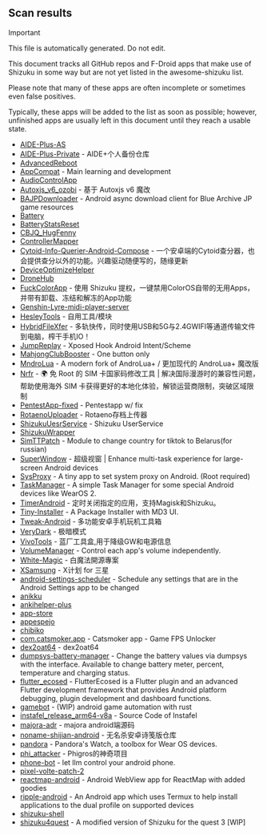 ## Scan results
> [!IMPORTANT]
> This file is automatically generated. Do not edit.

This document tracks all GitHub repos and F-Droid apps that make use of Shizuku in some way but are not yet listed in the awesome-shizuku list.

Please note that many of these apps are often incomplete or sometimes even false positives.

Typically, these apps will be added to the list as soon as possible; however, unfinished apps are usually left in this document until they reach a usable state.

 * [AIDE-Plus-AS](https://github.com/Familyye/AIDE-Plus-AS)
 * [AIDE-Plus-Private](https://github.com/ZeroAicy/AIDE-Plus-Private) - AIDE+个人备份仓库
 * [AdvancedReboot](https://github.com/EX3124/AdvancedReboot)
 * [AppCompat](https://github.com/MakeKittyC/AppCompat) - Main learning and development
 * [AudioControlApp](https://github.com/SwastikChamp2/AudioControlApp)
 * [Autoxjs_v6_ozobi](https://github.com/ozobiozobi/Autoxjs_v6_ozobi) - 基于 Autoxjs v6 魔改
 * [BAJPDownloader](https://github.com/asfu222/BAJPDownloader) - Android async download client for Blue Archive JP game resources
 * [Battery](https://github.com/iAtifSyed/Battery)
 * [BatteryStatsReset](https://github.com/Reborn0Holly/BatteryStatsReset)
 * [CBJQ_HugFenny](https://github.com/LiuJiewenTT/CBJQ_HugFenny)
 * [ControllerMapper](https://github.com/anhquan7826/ControllerMapper)
 * [Cytoid-Info-Querier-Android-Compose](https://github.com/Lyneon/Cytoid-Info-Querier-Android-Compose) - 一个安卓端的Cytoid查分器，也会提供查分以外的功能。兴趣驱动随便写的，随缘更新
 * [DeviceOptimizeHelper](https://github.com/sbmatch/DeviceOptimizeHelper)
 * [DroneHub](https://github.com/alexis-/DroneHub)
 * [FuckColorApp](https://github.com/Connorxxx/FuckColorApp) - 使用 Shizuku 提权，一键禁用ColorOS自带的无用Apps，并带有卸载、冻结和解冻的App功能
 * [Genshin-Lyre-midi-player-server](https://github.com/byzp/Genshin-Lyre-midi-player-server)
 * [HesleyTools](https://github.com/ldh-star/HesleyTools) - 自用工具/模块
 * [HybridFileXfer](https://github.com/weixiansen574/HybridFileXfer) - 多轨快传，同时使用USB和5G与2.4GWIFI等通道传输文件到电脑，榨干手机IO！
 * [JumpReplay](https://github.com/FourTwooo/JumpReplay) - Xposed Hook Android Intent/Scheme
 * [MahjongClubBooster](https://github.com/OlegPV2/MahjongClubBooster) - One button only
 * [MndroLua](https://github.com/Crescent-of-Maya/MndroLua) - A modern fork of AndroLua+ / 更加现代的 AndroLua+ 魔改版
 * [Nrfr](https://github.com/Ackites/Nrfr) - 🌍 免 Root 的 SIM 卡国家码修改工具 | 解决国际漫游时的兼容性问题，帮助使用海外 SIM 卡获得更好的本地化体验，解锁运营商限制，突破区域限制
 * [PentestApp-fixed](https://github.com/Drustil/PentestApp-fixed) - Pentestapp w/ fix
 * [RotaenoUploader](https://github.com/milkycandy/RotaenoUploader) - Rotaeno存档上传器
 * [ShizukuUesrService](https://github.com/MakeKittyC/ShizukuUesrService) - Shizuku UserService
 * [ShizukuWrapper](https://github.com/lucid-lynxz/ShizukuWrapper)
 * [SimTTPatch](https://github.com/RecodeLiner/SimTTPatch) - Module to change country for tiktok to Belarus(for russian)
 * [SuperWindow](https://github.com/eiyooooo/SuperWindow) - 超级视窗 | Enhance multi-task experience for large-screen Android devices
 * [SysProxy](https://github.com/Kr328/SysProxy) - A tiny app to set system proxy on Android. (Root required)
 * [TaskManager](https://github.com/java30433/TaskManager) - A simple Task Manager for some special Android devices like WearOS 2.
 * [TimerAndroid](https://github.com/HNIdesu/TimerAndroid) - 定时关闭指定的应用，支持Magisk和Shizuku。
 * [Tiny-Installer](https://github.com/scto/Tiny-Installer) - A Package Installer with MD3 UI.
 * [Tweak-Android](https://github.com/lumkit/Tweak-Android) - 多功能安卓手机玩机工具箱
 * [VeryDark](https://github.com/wkbin/VeryDark) - 极暗模式
 * [VivoTools](https://github.com/ItosEO/VivoTools) - 蓝厂工具盒,用于降级GW和电源信息
 * [VolumeManager](https://github.com/yume-chan/VolumeManager) - Control each app's volume independently.
 * [White-Magic](https://github.com/KennyYang0726/White-Magic) - 白魔法開源專案
 * [XSamsung](https://github.com/ItosEO/XSamsung) - X计划 for 三星
 * [android-settings-scheduler](https://github.com/Turtlepaw/android-settings-scheduler) - Schedule any settings that are in the Android Settings app to be changed
 * [anikku](https://github.com/komikku-app/anikku)
 * [ankihelper-plus](https://github.com/huhuswei/ankihelper-plus)
 * [app-store](https://github.com/awfixer-industries/app-store)
 * [appespejo](https://github.com/morocoeltopo/appespejo)
 * [chibiko](https://github.com/bluesky139/chibiko)
 * [com.catsmoker.app](https://github.com/catsmoker/com.catsmoker.app) - Catsmoker app - Game FPS Unlocker
 * [dex2oat64](https://github.com/boxiaolanya2008/dex2oat64) - dex2oat64
 * [dumpsys-battery-manager](https://github.com/superisuer/dumpsys-battery-manager) - Change the battery values via dumpsys with the interface. Available to change battery meter, percent, temperature and charging status.
 * [flutter_ecosed](https://github.com/gmh5225/flutter_ecosed) - FlutterEcosed is a Flutter plugin and an advanced Flutter development framework that provides Android platform debugging, plugin development and dashboard functions.
 * [gamebot](https://github.com/tkkcc/gamebot) - (WIP) android game automation with rust
 * [instafel_release_arm64-v8a](https://github.com/mamiiblt/instafel_release_arm64-v8a) - Source Code of Instafel
 * [majora-adr](https://github.com/printf172/majora-adr) - majora android端源码
 * [noname-shijian-android](https://github.com/nonameShijian/noname-shijian-android) - 无名杀安卓诗笺版仓库
 * [pandora](https://github.com/maisymoe/pandora) - Pandora's Watch, a toolbox for Wear OS devices.
 * [phi_attacker](https://github.com/Shua-github/phi_attacker) - Phigros的神奇项目
 * [phone-bot](https://github.com/denclint86/phone-bot) - let llm control your android phone.
 * [pixel-volte-patch-2](https://github.com/TheGamerKing561/pixel-volte-patch-2)
 * [reactmap-android](https://github.com/Mygod/reactmap-android) - Android WebView app for ReactMap with added goodies
 * [ripple-android](https://github.com/husmus00/ripple-android) - An Android app which uses Termux to help install applications to the dual profile on supported devices
 * [shizuku-shell](https://github.com/JoaoTrog1/shizuku-shell)
 * [shizuku4quest](https://github.com/metalex201/shizuku4quest) - A modified version of Shizuku for the quest 3 [WIP]
